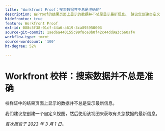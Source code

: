 ```yaml
---
title: 'Workfront Proof：搜索数据并不总是准确的'
description: 在Proof的结果页面上显示的数据并不总是显示最新信息。 建议您创建自定义视图并使用该视图获取有关您的数据的最新信息。
hidefromtoc: true
feature: Workfront Proof
exl-id: 088c5f38-01cf-44a6-a619-3ca895950003
source-git-commit: 1aed6a440155c99f8ce0b0f42c44dd9a3c660af4
workflow-type: tm+mt
source-wordcount: '100'
ht-degree: 52%

---
```


# Workfront 校样：搜索数据并不总是准确

校样证中的结果页面上显示的数据并不总是显示最新信息。

我们建议您创建一个自定义视图，然后使用该视图来获取有关您数据的最新信息。

_首次报告于 2023 年 3 月 1 日。_

